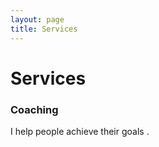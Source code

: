 ```yaml
---
layout: page
title: Services
---
```


# Services

### Coaching

I help people achieve their goals . 
